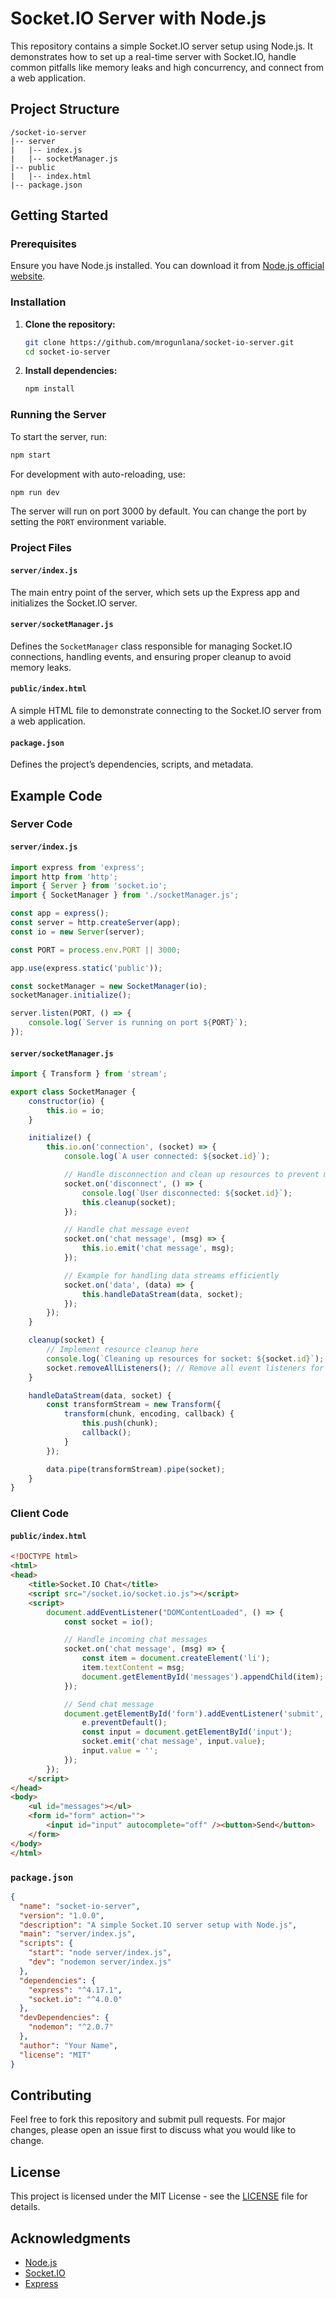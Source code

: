 # Socket.IO Server with Node.js

This repository contains a simple Socket.IO server setup using Node.js. It demonstrates how to set up a real-time server with Socket.IO, handle common pitfalls like memory leaks and high concurrency, and connect from a web application.

## Project Structure

```
/socket-io-server
|-- server
|   |-- index.js
|   |-- socketManager.js
|-- public
|   |-- index.html
|-- package.json
```

## Getting Started

### Prerequisites

Ensure you have Node.js installed. You can download it from [Node.js official website](https://nodejs.org/).

### Installation

1. **Clone the repository:**
   ```bash
   git clone https://github.com/mrogunlana/socket-io-server.git
   cd socket-io-server
   ```

2. **Install dependencies:**
   ```bash
   npm install
   ```

### Running the Server

To start the server, run:
```bash
npm start
```

For development with auto-reloading, use:
```bash
npm run dev
```

The server will run on port 3000 by default. You can change the port by setting the `PORT` environment variable.

### Project Files

#### `server/index.js`
The main entry point of the server, which sets up the Express app and initializes the Socket.IO server.

#### `server/socketManager.js`
Defines the `SocketManager` class responsible for managing Socket.IO connections, handling events, and ensuring proper cleanup to avoid memory leaks.

#### `public/index.html`
A simple HTML file to demonstrate connecting to the Socket.IO server from a web application.

#### `package.json`
Defines the project’s dependencies, scripts, and metadata.

## Example Code

### Server Code

#### `server/index.js`
```javascript
import express from 'express';
import http from 'http';
import { Server } from 'socket.io';
import { SocketManager } from './socketManager.js';

const app = express();
const server = http.createServer(app);
const io = new Server(server);

const PORT = process.env.PORT || 3000;

app.use(express.static('public'));

const socketManager = new SocketManager(io);
socketManager.initialize();

server.listen(PORT, () => {
    console.log(`Server is running on port ${PORT}`);
});
```

#### `server/socketManager.js`
```javascript
import { Transform } from 'stream';

export class SocketManager {
    constructor(io) {
        this.io = io;
    }

    initialize() {
        this.io.on('connection', (socket) => {
            console.log(`A user connected: ${socket.id}`);

            // Handle disconnection and clean up resources to prevent memory leaks
            socket.on('disconnect', () => {
                console.log(`User disconnected: ${socket.id}`);
                this.cleanup(socket);
            });

            // Handle chat message event
            socket.on('chat message', (msg) => {
                this.io.emit('chat message', msg);
            });

            // Example for handling data streams efficiently
            socket.on('data', (data) => {
                this.handleDataStream(data, socket);
            });
        });
    }

    cleanup(socket) {
        // Implement resource cleanup here
        console.log(`Cleaning up resources for socket: ${socket.id}`);
        socket.removeAllListeners(); // Remove all event listeners for the socket
    }

    handleDataStream(data, socket) {
        const transformStream = new Transform({
            transform(chunk, encoding, callback) {
                this.push(chunk);
                callback();
            }
        });

        data.pipe(transformStream).pipe(socket);
    }
}
```

### Client Code

#### `public/index.html`
```html
<!DOCTYPE html>
<html>
<head>
    <title>Socket.IO Chat</title>
    <script src="/socket.io/socket.io.js"></script>
    <script>
        document.addEventListener("DOMContentLoaded", () => {
            const socket = io();

            // Handle incoming chat messages
            socket.on('chat message', (msg) => {
                const item = document.createElement('li');
                item.textContent = msg;
                document.getElementById('messages').appendChild(item);
            });

            // Send chat message
            document.getElementById('form').addEventListener('submit', (e) => {
                e.preventDefault();
                const input = document.getElementById('input');
                socket.emit('chat message', input.value);
                input.value = '';
            });
        });
    </script>
</head>
<body>
    <ul id="messages"></ul>
    <form id="form" action="">
        <input id="input" autocomplete="off" /><button>Send</button>
    </form>
</body>
</html>
```

### `package.json`
```json
{
  "name": "socket-io-server",
  "version": "1.0.0",
  "description": "A simple Socket.IO server setup with Node.js",
  "main": "server/index.js",
  "scripts": {
    "start": "node server/index.js",
    "dev": "nodemon server/index.js"
  },
  "dependencies": {
    "express": "^4.17.1",
    "socket.io": "^4.0.0"
  },
  "devDependencies": {
    "nodemon": "^2.0.7"
  },
  "author": "Your Name",
  "license": "MIT"
}
```

## Contributing

Feel free to fork this repository and submit pull requests. For major changes, please open an issue first to discuss what you would like to change.

## License

This project is licensed under the MIT License - see the [LICENSE](LICENSE) file for details.

## Acknowledgments

- [Node.js](https://nodejs.org/)
- [Socket.IO](https://socket.io/)
- [Express](https://expressjs.com/)
